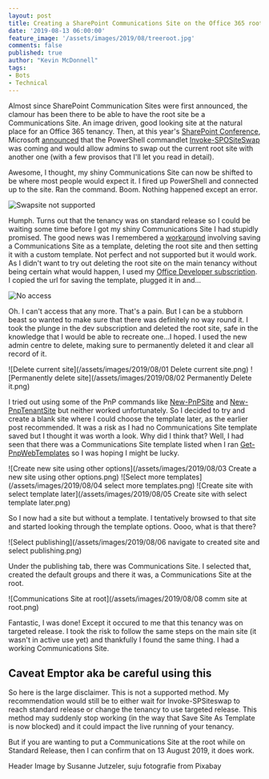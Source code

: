 ```yaml
---
layout: post
title: Creating a SharePoint Communications Site on the Office 365 root without Invoke-SPOSiteSwap 
date: '2019-08-13 06:00:00'
feature_image: '/assets/images/2019/08/treeroot.jpg'
comments: false
published: true
author: "Kevin McDonnell"
tags:
- Bots
- Technical
---
```


Almost since SharePoint Communication Sites were first announced, the clamour has been there to be able to have the root site be a Communications Site. An image driven, good looking site at the natural place for an Office 365 tenancy. Then, at this year's [SharePoint Conference](https://sharepointna.com), Microsoft [announced](https://techcommunity.microsoft.com/t5/Microsoft-SharePoint-Blog/Updates-to-SharePoint-security-administration-and-migration/ba-p/549585) that the PowerShell commandlet [Invoke-SPOSiteSwap](https://docs.microsoft.com/en-us/powershell/module/sharepoint-online/invoke-spositeswap?view=sharepoint-ps) was coming and would allow admins to swap out the current root site with another one (with a few provisos that I'll let you read in detail).

Awesome, I thought, my shiny Communications Site can now be shifted to be where most people would expect it. I fired up PowerShell and connected up to the site. Ran the command. Boom. Nothing happened except an error.

![Swapsite not supported](/assets/images/2019/08/swapsite-not-supported.png)

Humph. Turns out that the tenancy was on standard release so I could be waiting some time before I got my shiny Communications Site I had stupidly promised. The good news was I remembered a [workaround](https://hangconsult.com/2017/06/29/change-sharepoint-online-root-site-collection-to-use-the-new-communication-site-template/) involving saving a Communications Site as a template, deleting the root site and then setting it with a custom template. Not perfect and not supported but it would work. As I didn't want to try out deleting the root site on the main tenancy without being certain what would happen, I used my [Office Developer subscription](https://developer.microsoft.com/en-us/office/dev-program). I copied the url for saving the template, plugged it in and...

![No access](/assets/images/2019/08/no-access.png)

Oh. I can't access that any more. That's a pain. But I can be a stubborn beast so wanted to make sure that there was definitely no way round it. I took the plunge in the dev subscription and deleted the root site, safe in the knowledge that I would be able to recreate one...I hoped. I used the new admin centre to delete, making sure to permanently deleted it and clear all record of it.

![Delete current site](/assets/images/2019/08/01 Delete current site.png)
![Permanently delete site](/assets/images/2019/08/02 Permanently Delete it.png)

I tried out using some of the PnP commands like [New-PnPSite](https://docs.microsoft.com/en-us/powershell/module/sharepoint-pnp/new-pnpsite) and [New-PnpTenantSite](https://docs.microsoft.com/en-us/powershell/module/sharepoint-pnp/new-pnptenantsite) but neither worked unfortunately. So I decided to try and create a blank site where I could choose the template later, as the earlier post recommended. It was a risk as I had no Communications Site template saved but I thought it was worth a look. Why did I think that? Well, I had seen that there was a Communications Site template listed when I ran [Get-PnpWebTemplates](https://docs.microsoft.com/en-us/powershell/module/sharepoint-pnp/get-pnpwebtemplates) so I was hoping I might be lucky.

![Create new site using other options](/assets/images/2019/08/03 Create a new site using other options.png)
![Select more templates](/assets/images/2019/08/04 select more templates.png)
![Create site with select template later](/assets/images/2019/08/05 Create site with select template later.png)

So I now had a site but without a template. I tentatively browsed to that site and started looking through the template options. Oooo, what is that there?

![Select publishing](/assets/images/2019/08/06 navigate to created site and select publishing.png)

Under the publishing tab, there was Communications Site. I selected that, created the default groups and there it was, a Communications Site at the root.

![Communications Site at root](/assets/images/2019/08/08 comm site at root.png)

Fantastic, I was done! Except it occured to me that this tenancy was on targeted release. I took the risk to follow the same steps on the main site (it wasn't in active use yet) and thankfully I found the same thing. I had a working Communications Site.

## Caveat Emptor aka be careful using this

So here is the large disclaimer. This is not a supported method. My recommendation would still be to either wait for Invoke-SPSiteswap to reach standard release or change the tenancy to use targeted release. This method may suddenly stop working (in the way that Save Site As Template is now blocked) and it could impact the live running of your tenancy.

But if you are wanting to put a Communications Site at the root while on Standard Release, then I can confirm that on 13 August 2019, it does work.

Header Image by Susanne Jutzeler, suju fotografie from Pixabay